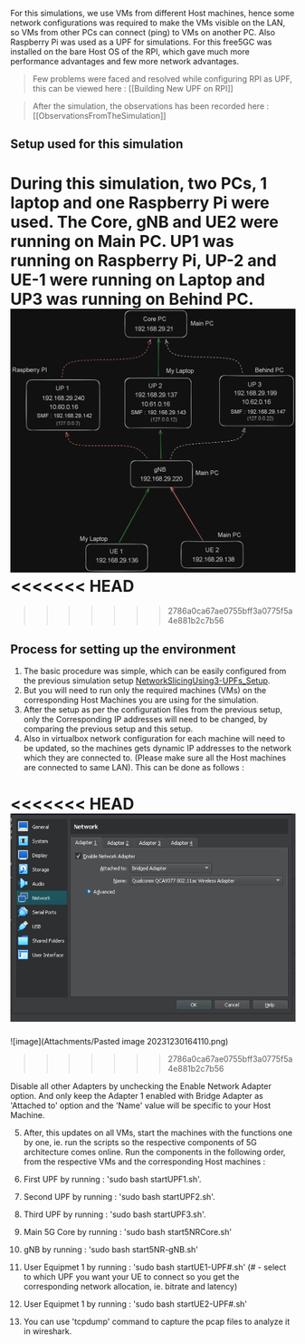 For this simulations, we use VMs from different Host machines, hence some network configurations was required to make the VMs visible on the LAN, so VMs from other PCs can connect (ping) to VMs on another PC.
Also Raspberry Pi was used as a UPF for simulations. For this free5GC was installed on the bare Host OS of the RPI, which gave much more performance advantages and few more network advantages.

> Few problems were faced and resolved while configuring RPI as UPF, this can be viewed here : [[Building New UPF on RPI]]

> After the simulation, the observations has been recorded here : [[ObservationsFromTheSimulation]]

## Setup used for this simulation

During this simulation, two PCs, 1 laptop and one Raspberry Pi were used.  The Core, gNB and UE2 were running on Main PC. UP1 was running on Raspberry Pi, UP-2 and UE-1 were running on Laptop and UP3 was running on Behind PC.
![Alt text](image.png)
<<<<<<< HEAD
=======

>>>>>>> 2786a0ca67ae0755bff3a0775f5a4e881b2c7b56

## Process for setting up the environment

1. The basic procedure was simple, which can be easily configured from the previous simulation setup [NetworkSlicingUsing3-UPFs_Setup](https://github.com/tu2-atmanand/5G_Experiments/tree/main/NetworkSlicingUsing3-UPFs_Setup).
2. But you will need to run only the required machines (VMs) on the corresponding Host Machines you are using for the simulation.
3. After the setup as per the configuration files from the previous setup, only the Corresponding IP addresses will need to be changed, by comparing the previous setup and this setup.
4. Also in virtualbox network configuration for each machine will need to be updated, so the machines gets dynamic IP addresses to the network which they are connected to. (Please make sure all the Host machines are connected to same LAN). This can be done as follows :

<<<<<<< HEAD
![Pasted image 20231230164110.png](Attachments/Pasted%20image%2020231230164110.png)
=======
![image](Attachments/Pasted image 20231230164110.png)
>>>>>>> 2786a0ca67ae0755bff3a0775f5a4e881b2c7b56

Disable all other Adapters by unchecking the Enable Network Adapter option. And only keep the Adapter 1 enabled with Bridge Adapter as 'Attached to' option and the 'Name' value will be specific to your Host Machine.

5. After, this updates on all VMs, start the machines with the functions one by one, ie. run the scripts so the respective components of 5G architecture comes online. Run the components in the following order, from the respective VMs and the corresponding Host machines :
1. First UPF by running : 'sudo bash startUPF1.sh'.
2. Second UPF by running : 'sudo bash startUPF2.sh'.
3. Third UPF by running : 'sudo bash startUPF3.sh'.
4. Main 5G Core by running : 'sudo bash start5NRCore.sh'
5. gNB by running : 'sudo bash start5NR-gNB.sh'
6. User Equipmet 1 by running : 'sudo bash startUE1-UPF#.sh' (# - select to which UPF you want your UE to connect so you get the corresponding network allocation, ie. bitrate and latency)
7. User Equipmet 1 by running : 'sudo bash startUE2-UPF#.sh'

6. You can use 'tcpdump' command to capture the pcap files to analyze it in wireshark.
